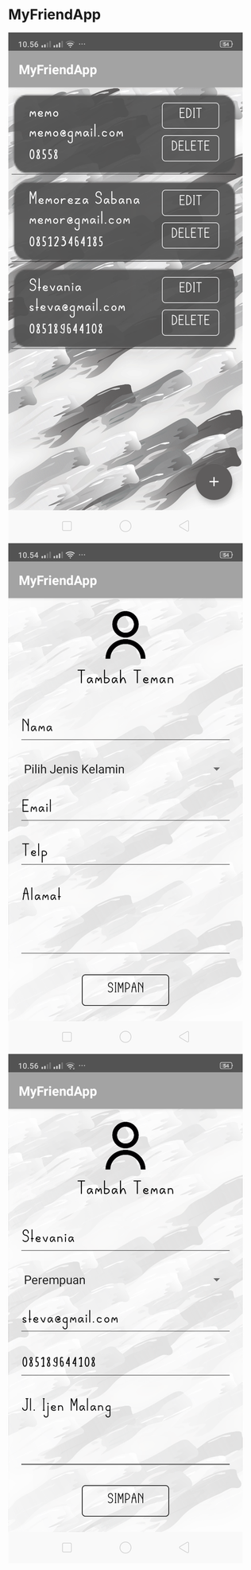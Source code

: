 # MyFriendApp
![Alt Text](https://github.com/memorezasabana/MyFriendApp/blob/master/SS_MyFriendApp/1.png)
![Alt Text](https://github.com/memorezasabana/MyFriendApp/blob/master/SS_MyFriendApp/2.png)
![Alt Text](https://github.com/memorezasabana/MyFriendApp/blob/master/SS_MyFriendApp/3.png)

